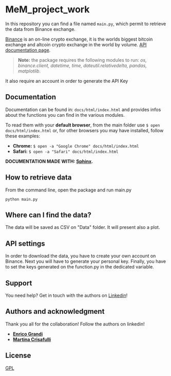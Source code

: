 # MeM_project_work

In this repository you can find a file named ```main.py```, which permit to retrieve the data from Binance exchange.

[Binance](https://binance.com//) is an on-line crypto exchange,  it is the worlds biggest bitcoin exchange and altcoin crypto exchange in the world by volume. 
[API documentation page](https://binance-docs.github.io/apidocs/spot/en/#introduction).

> **Note:** the package requires the following modules to run:
*os, binance.client, datetime, time, dateutil.relativedelta, pandas, matplotlib*.

It also require an account in order to generate the API Key



## Documentation 
Documentation can be found in: ```docs/html/index.html``` and provides infos about the functions you can find in the various modules.
 
To read them with your **default browser**, from the main folder use ```$ open docs/html/index.html``` or, for other browsers you may have installed, follow these examples:
- **Chrome:** ```$ open -a "Google Chrome" docs/html/index.html```
- **Safari:** ```$ open -a "Safari" docs/html/index.html```


**DOCUMENTATION MADE WITH: [Sphinx](http://www.sphinx-doc.org/en/master/).**


## How to retrieve data

From the command line, open the package and run main.py
```
python main.py 

```

## Where can I find the data?
The data will be saved as CSV on "Data" folder. It will present also a plot.


## API settings

In order to download the data, you have to create your own account on Binance. Next you will have to generate
your personal key. Finally, you have to set the keys generated on the function.py in the dedicated variable.

## Support
You need help? Get in touch with the authors on [Linkedin](https://www.linkedin.com/)!

## Authors and acknowledgment
Thank you all for the collaboration! Follow the authors on linkedin!

- [**Enrico Grandi**](https://www.linkedin.com/in/enrico-grandi/)
- [**Martina Crisafulli**](https://www.linkedin.com/in/martina-crisafulli-58a006209/)



## License
[GPL](https://www.gnu.org/licenses/gpl-3.0.html)
